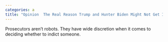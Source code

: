 ```yaml
---
categories: a
title: "Opinion  The Real Reason Trump and Hunter Biden Might Not Get Indicted"
---
```

Prosecutors aren’t robots. They have wide discretion when it comes to deciding whether to indict someone.